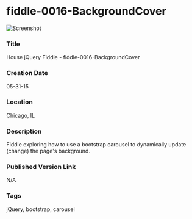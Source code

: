 fiddle-0016-BackgroundCover
======

![Screenshot](screenshot.png)


### Title

House jQuery Fiddle - fiddle-0016-BackgroundCover


### Creation Date

05-31-15


### Location

Chicago, IL


### Description

Fiddle exploring how to use a bootstrap carousel to dynamically update (change) the page's background.


### Published Version Link

N/A


### Tags

jQuery, bootstrap, carousel
